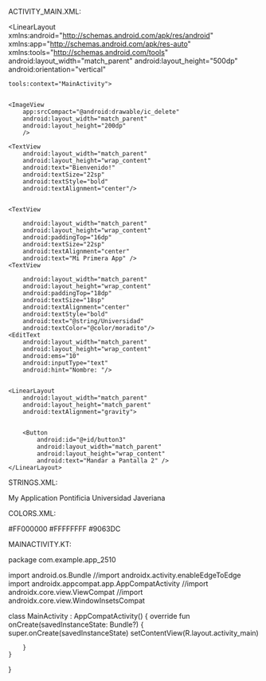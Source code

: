 ACTIVITY_MAIN.XML:




<?xml version="1.0" encoding="utf-8"?>

<!-- todos los objetos, no importa cuales sea tienen 2 propiedades obligatorias: Ancho y Alto -->

<LinearLayout xmlns:android="http://schemas.android.com/apk/res/android"
    xmlns:app="http://schemas.android.com/apk/res-auto"
    xmlns:tools="http://schemas.android.com/tools"
    android:layout_width="match_parent"
    android:layout_height="500dp"
    android:orientation="vertical"

    tools:context="MainActivity">


    <ImageView
        app:srcCompact="@android:drawable/ic_delete"
        android:layout_width="match_parent"
        android:layout_height="200dp"
        />

    <TextView
        android:layout_width="match_parent"
        android:layout_height="wrap_content"
        android:text="Bienvenido!"
        android:textSize="22sp"
        android:textStyle="bold"
        android:textAlignment="center"/>


    <TextView

        android:layout_width="match_parent"
        android:layout_height="wrap_content"
        android:paddingTop="16dp"
        android:textSize="22sp"
        android:textAlignment="center"
        android:text="Mi Primera App" />
    <TextView

        android:layout_width="match_parent"
        android:layout_height="wrap_content"
        android:paddingTop="18dp"
        android:textSize="18sp"
        android:textAlignment="center"
        android:textStyle="bold"
        android:text="@string/Universidad"
        android:textColor="@color/moradito"/>
    <EditText
        android:layout_width="match_parent"
        android:layout_height="wrap_content"
        android:ems="10"
        android:inputType="text"
        android:hint="Nombre: "/>


    <LinearLayout
        android:layout_width="match_parent"
        android:layout_height="match_parent"
        android:textAlignment="gravity">


        <Button
            android:id="@+id/button3"
            android:layout_width="match_parent"
            android:layout_height="wrap_content"
            android:text="Mandar a Pantalla 2" />
    </LinearLayout>
</LinearLayout>



STRINGS.XML:

<resources>
    <string name="app_name">My Application</string>
    <string name="Universidad">Pontificia Universidad Javeriana</string>
</resources>





COLORS.XML:

<?xml version="1.0" encoding="utf-8"?>
<resources>
    <color name="black">#FF000000</color>
    <color name="white">#FFFFFFFF</color>
    <color name="moradito">#9063DC</color>
</resources>



MAINACTIVITY.KT:


package com.example.app_2510

import android.os.Bundle
//import androidx.activity.enableEdgeToEdge
import androidx.appcompat.app.AppCompatActivity
//import androidx.core.view.ViewCompat
//import androidx.core.view.WindowInsetsCompat

class MainActivity : AppCompatActivity() {
    override fun onCreate(savedInstanceState: Bundle?) {
        super.onCreate(savedInstanceState)
        setContentView(R.layout.activity_main)

        }
    }
}





